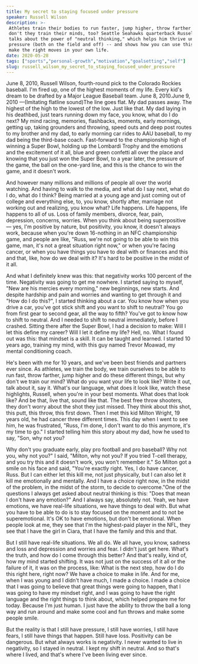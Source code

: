 ```yaml
---
title: My secret to staying focused under pressure
speaker: Russell Wilson
description: >-
 Athletes train their bodies to run faster, jump higher, throw farther -- so why
 don't they train their minds, too? Seattle Seahawks quarterback Russell Wilson
 talks about the power of "neutral thinking," which helps him thrive under
 pressure (both on the field and off) -- and shows how you can use this mindset to
 make the right moves in your own life.
date: 2020-05-28
tags: ["sports","personal-growth","motivation","goalsetting","self"]
slug: russell_wilson_my_secret_to_staying_focused_under_pressure
---
```


June 8, 2010, Russell Wilson, fourth-round pick to the Colorado Rockies baseball. I'm
fired up, one of the highest moments of my life. Every kid's dream to be drafted by a
Major League Baseball team. June 8, 2010.June 9, 2010 —(Imitating flatline sound)The line
goes flat. My dad passes away. The highest of the high to the lowest of the low. Just like
that. My dad laying in his deathbed, just tears running down my face, you know, what do I
do next? My mind racing, memories, flashbacks, moments, early mornings, getting up, taking
grounders and throwing, speed outs and deep post routes to my brother and my dad, to early
morning car rides to AAU baseball, to my dad being the third-base coach. Fast-forward to
the championship high of winning a Super Bowl, holding up the Lombardi Trophy and the
emotions and the excitement of it all, blue and green confetti all over the place and
knowing that you just won the Super Bowl, to a year later, the pressure of the game, the
ball on the one-yard line, and this is the chance to win the game, and it doesn't
work.

And however many millions and millions of people all over the world watching. And having
to walk to the media, and what do I say next, what do I do, what do I think? Being married
at a young age and just coming out of college and everything else, to, you know, shortly
after, marriage not working out and realizing, you know what? Life happens. Life happens,
life happens to all of us. Loss of family members, divorce, fear, pain, depression,
concerns, worries. When you think about being superpositive — yes, I'm positive by nature,
but positivity, you know, it doesn't always work, because when you're down 16-nothing in
an NFC championship game, and people are like, "Russ, we're not going to be able to win
this game, man, it's not a great situation right now," or when you're facing cancer, or
when you have things you have to deal with or finances and this and that, like, how do we
deal with it? It's hard to be positive in the midst of it all.

And what I definitely knew was this: that negativity works 100 percent of the time.
Negativity was going to get me nowhere. I started saying to myself, "New are his mercies
every morning," new beginnings, new starts. And despite hardship and pain and worries and
wanting to get through it and "How do I do this?", I started thinking about a car. You
know how when you drive a car, you've got stick shift and you want to shift to neutral?
You go from first gear to second gear, all the way to fifth? You've got to know how to
shift to neutral. And I needed to shift to neutral immediately, before I crashed. Sitting
there after the Super Bowl, I had a decision to make: Will I let this define my career?
Will I let it define my life? Hell, no. What I found out was this: that mindset is a
skill. It can be taught and learned. I started 10 years ago, training my mind, with this
guy named Trevor Moawad, my mental conditioning coach.

He's been with me for 10 years, and we've been best friends and partners ever since. As
athletes, we train the body, we train ourselves to be able to run fast, throw farther,
jump higher and do these different things, but why don't we train our mind? What do you
want your life to look like? Write it out, talk about it, say it. What's our language,
what does it look like, watch these highlights, Russell, when you're in your best moments.
What does that look like? And be that, live that, sound like that. The best free throw
shooters, they don't worry about the shot they just missed. They think about this shot,
this putt, this throw, this first down. Then I met this kid Milton Wright, 19 years old, he
had cancer three different times. This day when I went to see him, he was frustrated,
"Russ, I'm done, I don't want to do this anymore, it's my time to go." I started telling
him this story about my dad, how he used to say, "Son, why not you?

Why don't you graduate early, play pro football and pro baseball? Why not you, why not
you?" I said, "Milton, why not you? If you tried T-cell therapy, and you try this and it
doesn't work, you won't remember it." So Milton got a smile on his face and said, "You're
exactly right. Yes, I do have cancer, Russ. But I can either let this kill me, not just
physically, but I can also let it kill me emotionally and mentally. And I have a choice
right now, in the midst of the problem, in the midst of the storm, to decide to
overcome."One of the questions I always get asked about neutral thinking is this: "Does
that mean I don't have any emotion?" And I always say, absolutely not. Yeah, we have
emotions, we have real-life situations, we have things to deal with. But what you have to
be able to do is to stay focused on the moment and to not be superemotional. It's OK to
have emotions, but don't be emotional. When people look at me, they see that I'm the
highest-paid player in the NFL, they see that I have the girl in Ciara, that I have the
family and this and that.

But I still have real-life situations. We all do. We all have, you know, sadness and loss
and depression and worries and fear. I didn't just get here. What's the truth, and how do
I come through this better? And that's really, kind of, how my mind started shifting. It
was not just on the success of it all or the failure of it, it was on the process, like:
What is the next step, how do I do this right here, right now? We have a choice to make in
life. And for me, when I was young and I didn't have much, I made a choice. I made a
choice that I was going to believe that great things were going to happen, that I was
going to have my mindset right, and I was going to have the right language and the right
things to think about, which helped prepare me for today. Because I'm just human. I just
have the ability to throw the ball a long way and run around and make some cool and fun
throws and make some people smile.

But the reality is that I still have pressure, I still have worries, I still have fears, I
still have things that happen. Still have loss. Positivity can be dangerous. But what
always works is negativity. I never wanted to live in negativity, so I stayed in neutral.
I kept my shift in neutral. And so that's where I lived, and that's where I've been living
ever since.

<!--
ad_duration=3.33
comment_count=12
event="TED2020"
has_talk_citation=0
intro_duration=11.82
is_subtitle_required="False"
is_talk_featured="True"
language="en"
language_swap="False"
native_language="en"
number_of_related_talks=6
number_of_speakers=1
number_of_subtitled_videos=2
number_of_tags=5
number_of_talk_download_languages=3
number_of_talk_more_resources=0
number_of_talk_recommendations=1
number_of_talks_take_actions=1
post_ad_duration=0.83
published_timestamp="2020-06-16 14:48:40"
recording_date="2020-05-28"
speaker_description="Seattle Seahawks quarterback"
speaker_is_published=1
speaker_name="Russell Wilson"
talk_more_resources=[]
talk_name="My secret to staying focused under pressure"
talk_recommendations_blurb="More resources curated by Russell Wilson"
talks_tags=["sports","personal-growth","motivation","goalsetting","self"]
url_audio="https://download.ted.com/talks/RussellWilson_2020.mp3?apikey=acme-roadrunner"
url_photo_speaker="https://pe.tedcdn.com/images/ted/1ef8784795241b1d70f1c982b82d183d999671bd_254x191.jpg"
url_photo_talk="https://s3.amazonaws.com/talkstar-photos/uploads/f2a620b8-9cdc-4fa7-af4b-6add7075c593/RussellWilson_2020S-embed.jpg"
url_webpage="https://www.ted.com/talks/russell_wilson_my_secret_to_staying_focused_under_pressure"
video_type_name="TED Stage Talk"
-->